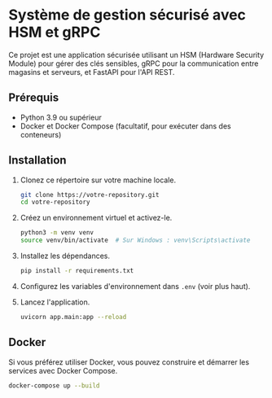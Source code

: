 # Système de gestion sécurisé avec HSM et gRPC

Ce projet est une application sécurisée utilisant un HSM (Hardware Security Module) pour gérer des clés sensibles, gRPC pour la communication entre magasins et serveurs, et FastAPI pour l'API REST.

## Prérequis

- Python 3.9 ou supérieur
- Docker et Docker Compose (facultatif, pour exécuter dans des conteneurs)

## Installation

1. Clonez ce répertoire sur votre machine locale.

    ```bash
    git clone https://votre-repository.git
    cd votre-repository
    ```

2. Créez un environnement virtuel et activez-le.

    ```bash
    python3 -m venv venv
    source venv/bin/activate  # Sur Windows : venv\Scripts\activate
    ```

3. Installez les dépendances.

    ```bash
    pip install -r requirements.txt
    ```

4. Configurez les variables d'environnement dans `.env` (voir plus haut).

5. Lancez l'application.

    ```bash
    uvicorn app.main:app --reload
    ```

## Docker

Si vous préférez utiliser Docker, vous pouvez construire et démarrer les services avec Docker Compose.

```bash
docker-compose up --build
